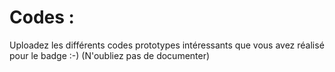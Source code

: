 # Codes :
Uploadez les différents codes prototypes intéressants que vous avez réalisé pour le badge :-)
(N'oubliez pas de documenter)
